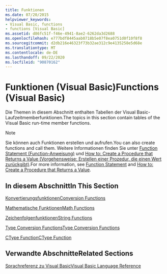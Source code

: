 ```yaml
---
title: Funktionen
ms.date: 07/20/2015
helpviewer_keywords:
- Visual Basic, functions
- functions [Visual Basic]
ms.assetid: d86fc51f-f46e-4941-8ae2-6262da3d2688
ms.openlocfilehash: e777bdf8445aab0718b5e07f8ea0751d0f10f8f8
ms.sourcegitcommit: d2db216e46323f73b32ae312c9e4135258e5d68e
ms.translationtype: MT
ms.contentlocale: de-DE
ms.lasthandoff: 09/22/2020
ms.locfileid: "90870162"
---
```

# <a name="functions-visual-basic"></a><span data-ttu-id="fe7d5-102">Funktionen (Visual Basic)</span><span class="sxs-lookup"><span data-stu-id="fe7d5-102">Functions (Visual Basic)</span></span>

<span data-ttu-id="fe7d5-103">Die Themen in diesem Abschnitt enthalten Tabellen der Visual Basic-Laufzeitmemberfunktionen.</span><span class="sxs-lookup"><span data-stu-id="fe7d5-103">The topics in this section contain tables of the Visual Basic run-time member functions.</span></span>  
  
> [!NOTE]
> <span data-ttu-id="fe7d5-104">Sie können auch Funktionen erstellen und aufrufen.</span><span class="sxs-lookup"><span data-stu-id="fe7d5-104">You can also create functions and call them.</span></span> <span data-ttu-id="fe7d5-105">Weitere Informationen finden Sie unter [Function Statement (Function-Anweisung)](../statements/function-statement.md) und [How to: Create a Procedure that Returns a Value (Vorgehensweise: Erstellen einer Prozedur, die einen Wert zurückgibt)](../../programming-guide/language-features/procedures/how-to-create-a-procedure-that-returns-a-value.md).</span><span class="sxs-lookup"><span data-stu-id="fe7d5-105">For more information, see [Function Statement](../statements/function-statement.md) and [How to: Create a Procedure that Returns a Value](../../programming-guide/language-features/procedures/how-to-create-a-procedure-that-returns-a-value.md).</span></span>  
  
## <a name="in-this-section"></a><span data-ttu-id="fe7d5-106">In diesem Abschnitt</span><span class="sxs-lookup"><span data-stu-id="fe7d5-106">In This Section</span></span>  

 [<span data-ttu-id="fe7d5-107">Konvertierungsfunktionen</span><span class="sxs-lookup"><span data-stu-id="fe7d5-107">Conversion Functions</span></span>](conversion-functions.md)  
  
 [<span data-ttu-id="fe7d5-108">Mathematische Funktionen</span><span class="sxs-lookup"><span data-stu-id="fe7d5-108">Math Functions</span></span>](math-functions.md)  
  
 [<span data-ttu-id="fe7d5-109">Zeichenfolgenfunktionen</span><span class="sxs-lookup"><span data-stu-id="fe7d5-109">String Functions</span></span>](string-functions.md)  
  
 [<span data-ttu-id="fe7d5-110">Type Conversion Functions</span><span class="sxs-lookup"><span data-stu-id="fe7d5-110">Type Conversion Functions</span></span>](type-conversion-functions.md)  
  
 [<span data-ttu-id="fe7d5-111">CType Function</span><span class="sxs-lookup"><span data-stu-id="fe7d5-111">CType Function</span></span>](ctype-function.md)  
  
## <a name="related-sections"></a><span data-ttu-id="fe7d5-112">Verwandte Abschnitte</span><span class="sxs-lookup"><span data-stu-id="fe7d5-112">Related Sections</span></span>  

 [<span data-ttu-id="fe7d5-113">Sprachreferenz zu Visual Basic</span><span class="sxs-lookup"><span data-stu-id="fe7d5-113">Visual Basic Language Reference</span></span>](../index.md)  
